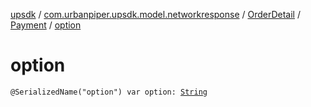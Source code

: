 [upsdk](../../../index.md) / [com.urbanpiper.upsdk.model.networkresponse](../../index.md) / [OrderDetail](../index.md) / [Payment](index.md) / [option](./option.md)

# option

`@SerializedName("option") var option: `[`String`](https://kotlinlang.org/api/latest/jvm/stdlib/kotlin/-string/index.html)